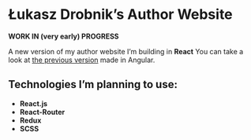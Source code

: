 # Łukasz Drobnik’s Author Website

**WORK IN (very early) PROGRESS**

A new version of my author website I’m building in **React** You can take a look at  [the previous version](https://github.com/ldrobnik/drobnik.co) made in Angular.

## Technologies I’m planning to use:

* **React.js**
* **React-Router**
* **Redux**
* **SCSS**